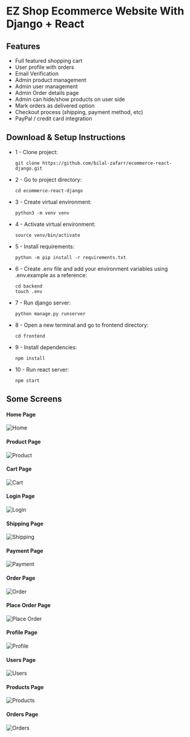 # EZ Shop Ecommerce Website With Django + React

## Features
* Full featured shopping cart
* User profile with orders
* Email Verification
* Admin product management
* Admin user management
* Admin Order details page
* Admin can hide/show products on user side
* Mark orders as delivered option
* Checkout process (shipping, payment method, etc)
* PayPal / credit card integration

## Download & Setup Instructions

* 1 - Clone project:

      git clone https://github.com/bilal-zafarr/ecommerce-react-django.git
        
* 2 - Go to project directory:

      cd ecommerce-react-django

* 3 - Create virtual environment: 
        
      python3 -m venv venv
        
* 4 - Activate virtual environment: 
        
      source venv/bin/activate
        
* 5 - Install requirements: 

      python -m pip install -r requirements.txt
        
* 6 - Create .env file and add your environment variables using .env.example as a reference:

      cd backend
      touch .env
        
* 7 - Run django server:

      python manage.py runserver
        
* 8 - Open a new terminal and go to frontend directory:
 
      cd frontend

* 9 - Install dependencies:

      npm install
        
* 10 - Run react server:

      npm start

## Some Screens
#### Home Page
![Home](./images/home.png)

#### Product Page
![Product](./images/product.png)

#### Cart Page
![Cart](./images/cart.png)

#### Login Page
![Login](./images/login.png)

#### Shipping Page
![Shipping](./images/shipping.png)

#### Payment Page
![Payment](./images/payment.png)

#### Order Page
![Order](./images/order.png)

#### Place Order Page
![Place Order](./images/placeorder.png)

#### Profile Page
![Profile](./images/profile.png)

#### Users Page
![Users](./images/users.png)

#### Products Page
![Products](./images/products.png)

#### Orders Page
![Orders](./images/orders.png)
